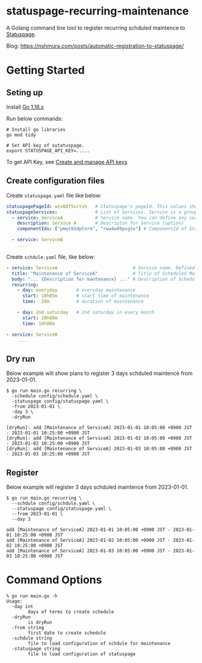 # statuspage-recurring-maintenance

A Golang command line tool to register recurring schduled maintence to [Statuspage](https://www.atlassian.com/software/statuspage).

Blog: https://nshmura.com/posts/automatic-registration-to-statuspage/

# Getting Started

## Seting up

Install [Go 1.18.x](https://go.dev/dl/)

Run below commands: 
```shell
# Install go libraries
go mod tidy

# Set API key of sutatuspage. 
export STATUSPAGE_API_KEY=.....
```

To get API Key, see [Create and manage API keys](https://support.atlassian.com/statuspage/docs/create-and-manage-api-keys/)

## Create configuration files

Create `statuspage.yaml` file like below:

```yaml
statuspagePageId: wzv88f5vctsh   # Statuspage's pageId. This values should be taken from Statuspage console.
statuspageServices:              # List of Services. Service is a group to bind multiple components of Statuspage.
  - service: ServiceA            # Service name. You can define any service name to bind some components. This name is used in `schdule.yaml` file. 
    description: Service A       # Descripton for Service (option)
    componentIds: ["pmws92dptvrm", "rww4w99psgsx"] # ComponentId of Statuspage's Component. This values should be taken from Statuspage console.

  - service: ServiceB
    ....
```

Create `schdule.yaml` file, like below:

```yaml
- service: ServiceA                            # Service name. Defined in `statuspage.yaml` file
  title: "Maintenance of ServiceA"             # Title of Scheduled Maintenance in Statuspage
  body: "... {Description for mantenance} ..." # Description of Scheduled Maintenance in Statuspage
  recurring:
    - day: everyday       # everyday maintenance
      start: 10h05m       # start time of maintenance
      time:  20m          # duration of maintenance

    - day: 2nd saturday   # 2nd saturday in every month
      start: 20h00m
      time: 10h00m

- service: ServiceB
    ....

```


## Dry run

Below example will show plans to register 3 days schduled maintence from 2023-01-01.

```
$ go run main.go recurring \
  -schedule config/schedule.yaml \
  -statuspage config/statuspage.yaml \
  -from 2023-01-01 \
  -day 3 \
  -dryRun

[dryRun]: add [Maintenance of ServiceA] 2023-01-01 10:05:00 +0900 JST - 2023-01-01 10:25:00 +0900 JST
[dryRun]: add [Maintenance of ServiceA] 2023-01-02 10:05:00 +0900 JST - 2023-01-02 10:25:00 +0900 JST
[dryRun]: add [Maintenance of ServiceA] 2023-01-03 10:05:00 +0900 JST - 2023-01-03 10:25:00 +0900 JST
```

## Register

Below example will register 3 days schduled maintence from 2023-01-01.

```
$ go run main.go recurring \
  --schdule config/schdule.yaml \
  --statuspage config/statuspage.yaml \
  --from 2023-01-01 \
  --day 3

add [Maintenance of ServiceA] 2023-01-01 10:05:00 +0900 JST - 2023-01-01 10:25:00 +0900 JST
add [Maintenance of ServiceA] 2023-01-02 10:05:00 +0900 JST - 2023-01-02 10:25:00 +0900 JST
add [Maintenance of ServiceA] 2023-01-03 10:05:00 +0900 JST - 2023-01-03 10:25:00 +0900 JST
```


# Command Options

```
% go run main.go -h
Usage:
  -day int
    	days of terms to create schedule
  -dryRun
    	is dryRun
  -from string
    	first date to create schedule
  -schdule string
    	file to load configuration of schdule for maintenance
  -statuspage string
    	file to load configuration of statuspage
```
